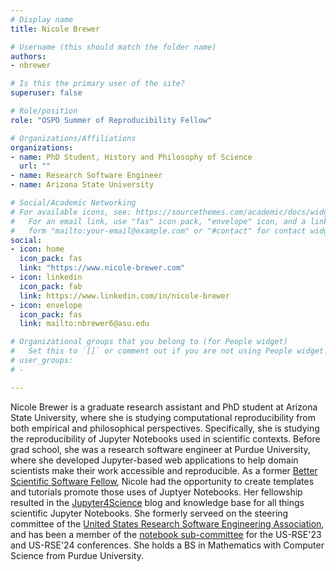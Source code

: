 ```yaml
---
# Display name
title: Nicole Brewer

# Username (this should match the folder name)
authors:
- nbrewer

# Is this the primary user of the site?
superuser: false

# Role/position
role: "OSPO Summer of Reproducibility Fellow"

# Organizations/Affiliations
organizations:
- name: PhD Student, History and Philosophy of Science
  url: ""
- name: Research Software Engineer
- name: Arizona State University

# Social/Academic Networking
# For available icons, see: https://sourcethemes.com/academic/docs/widgets/#icons
#   For an email link, use "fas" icon pack, "envelope" icon, and a link in the
#   form "mailto:your-email@example.com" or "#contact" for contact widget.
social:
- icon: home
  icon_pack: fas
  link: "https://www.nicole-brewer.com"
- icon: linkedin
  icon_pack: fab
  link: https://www.linkedin.com/in/nicole-brewer
- icon: envelope
  icon_pack: fas
  link: mailto:nbrewer6@asu.edu

# Organizational groups that you belong to (for People widget)
#   Set this to `[]` or comment out if you are not using People widget.  
# user_groups:
# - 

---
```

Nicole Brewer is a graduate research assistant and PhD student at Arizona State University, where she is studying computational reproducibility from both empirical and philosophical perspectives. Specifically, she is studying the reproducibility of Jupyter Notebooks used in scientific contexts. Before grad school, she was a research software engineer at Purdue University, where she developed Jupyter-based web applications to help domain scientists make their work accessible and reproducible. As a former [Better Scientific Software Fellow](https://bssw.io/fellows/nicole-brewer), Nicole had the opportunity to create templates and tutorials promote those uses of Juptyer Notebooks. Her fellowship resulted in the [Jupyter4Science](https://jupyter4.science/) blog and knowledge base for all things scientific Jupyter Notebooks. She formerly serveed on the steering committee of the [United States Research Software Engineering Association](https://us-rse.org/), and has been a member of the [notebook sub-committee](https://us-rse.org/usrse24/participate/#notebooks) for the US-RSE'23 and US-RSE'24 conferences. She holds a BS in Mathematics with Computer Science from Purdue University.
